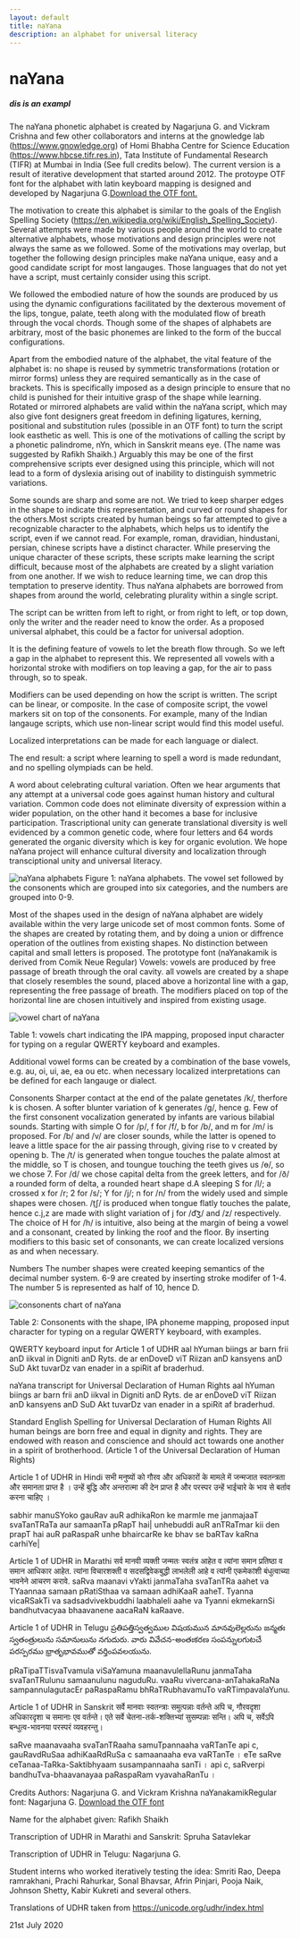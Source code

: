 ```yaml
--- 
layout: default
title: naYana
description: an alphabet for universal literacy
---
```

# naYana


<h5> dis is an exampl </h5>


The naYana phonetic alphabet is created by Nagarjuna G. and Vickram Crishna and few other collaborators and interns at the gnowledge lab (https://www.gnowledge.org) of Homi Bhabha Centre for Science Education (https://www.hbcse.tifr.res.in), Tata Institute of Fundamental Research (TIFR) at Mumbai in India (See full credits below). The current version is a result of iterative development that started around 2012. The protoype OTF font for the alphabet with latin keyboard mapping is designed and developed by Nagarjuna G.[Download the OTF font.](https://gnowledge.org/~nagarjun/naYanakamikRegular.otf)

The motivation to create this alphabet is similar to the goals of the English Spelling Society (https://en.wikipedia.org/wiki/English_Spelling_Society). Several attempts were made by various people around the world to create alternative alphabets, whose motivations and design principles were not always the same as we followed. Some of the motivations may overlap, but together the following design principles make naYana unique, easy and a good candidate script for most langauges. Those languages that do not yet have a script, must certainly consider using this script.

We followed the embodied nature of how the sounds are produced by us using the dynamic configurations facilitated by the dexterous movement of the lips, tongue, palate, teeth along with the modulated flow of breath through the vocal chords. Though some of the shapes of alphabets are arbitrary, most of the basic phonemes are linked to the form of the buccal configurations.

Apart from the embodied nature of the alphabet, the vital feature of the alphabet is: no shape is reused by symmetric transformations (rotation or mirror forms) unless they are required semantically as in the case of brackets. This is specifically imposed as a design principle to ensure that no child is punished for their intuitive grasp of the shape while learning. Rotated or mirrored alphabets are valid within the naYana script, which may also give font designers great freedom in defining ligatures, kerning, positional and substitution rules (possible in an OTF font) to turn the script look easthetic as well. This is one of the motivations of calling the script by a phonetic palindrome, nYn, which in Sanskrit means eye. (The name was suggested by Rafikh Shaikh.) Arguably this may be one of the first comprehensive scripts ever designed using this principle, which will not lead to a form of dyslexia arising out of inability to distinguish symmetric variations.

Some sounds are sharp and some are not. We tried to keep sharper edges in the shape to indicate this representation, and curved or round shapes for the others.Most scripts created by human beings so far attempted to give a recognizable character to the alphabets, which helps us to identify the script, even if we cannot read. For example, roman, dravidian, hindustani, persian, chinese scripts have a distinct character. While preserving the unique character of these scripts, these scripts make learning the script difficult, because most of the alphabets are created by a slight variation from one another. If we wish to reduce learning time, we can drop this temptation to preserve identity. Thus naYana alphabets are borrowed from shapes from around the world, celebrating plurality within a single script.

The script can be written from left to right, or from right to left, or top down, only the writer and the reader need to know the order. As a proposed universal alphabet, this could be a factor for universal adoption.

It is the defining feature of vowels to let the breath flow through. So we left a gap in the alphabet to represent this. We represented all vowels with a horizontal stroke with modifiers on top leaving a gap, for the air to pass through, so to speak.

Modifiers can be used depending on how the script is written. The script can be linear, or composite. In the case of composite script, the vowel markers sit on top of the consonents. For example, many of the Indian langauge scripts, which use non-linear script would find this model useful.

Localized interpretations can be made for each language or dialect.

The end result: a script where learning to spell a word is made redundant, and no spelling olympiads can be held.

A word about celebrating cultural variation. Often we hear arguments that any attempt at a universal code goes against human history and cultural variation. Common code does not eliminate diversity of expression within a wider population, on the other hand it becomes a base for inclusive participation. Trascriptional unity can generate translational diversity is well evidenced by a common genetic code, where four letters and 64 words generated the organic diversity which is key for organic evolution. We hope naYana project will enhance cultural diversity and localization through transciptional unity and universal literacy.

![naYana alphabets](https://gnowledge.org/~nagarjun/nayana-banner-v3.png)
Figure 1: naYana alphabets. The vowel set followed by the consonents which are grouped into six categories, and the numbers are grouped into 0-9.

Most of the shapes used in the design of naYana alphabet are widely available within the very large unicode set of most common fonts. Some of the shapes are created by rotating them, and by doing a union or diffrence operation of the outlines from existing shapes. No distinction between capital and small letters is proposed. The prototype font (naYanakamik is derived from Comik Neue Regular) Vowels: vowels are produced by free passage of breath through the oral cavity. all vowels are created by a shape that closely resembles the sound, placed above a horizontal line with a gap, representing the free passage of breath. The modifiers placed on top of the horizontal line are chosen intuitively and inspired from existing usage.

![vowel chart of naYana](https://gnowledge.org/~nagarjun/naYana-vowel-table.png)

Table 1: vowels chart indicating the IPA mapping, proposed input character for typing on a regular QWERTY keyboard and examples.

Additional vowel forms can be created by a combination of the base vowels, e.g. au, oi, ui, ae, ea ou etc. when necessary localized interpretations can be defined for each langauge or dialect.

Consonents Sharper contact at the end of the palate genetates /k/, therfore k is chosen. A softer blunter variation of k generates /g/, hence g. Few of the first consonent vocalization generated by infants are various bilabial sounds. Starting with simple O for /p/, f for /f/, b for /b/, and m for /m/ is proposed. For /b/ and /v/ are closer sounds, while the latter is opened to leave a little space for the air passing through, giving rise to v created by opening b. The /t/ is generated when tongue touches the palate almost at the middle, so T is chosen, and toungue touching the teeth gives us /ɵ/, so we chose 7. For /d/ we chose capital delta from the greek letters, and for /ð/ a rounded form of delta, a rounded heart shape d.A sleeping S for /l/; a crossed x for /r; 2 for /s/; Y for /j/; n for /n/ from the widely used and simple shapes were chosen. /t̠ʃ/ is produced when tongue flatly touches the palate, hence c.j,z are made with slight variation of j for /d͡ʒ/ and /z/ respectively. The choice of H for /h/ is intuitive, also being at the margin of being a vowel and a consonant, created by linking the roof and the floor. By inserting modifiers to this basic set of consonants, we can create localized versions as and when necessary.

Numbers The number shapes were created keeping semantics of the decimal number system. 6-9 are created by inserting stroke modifer of 1-4. The number 5 is represented as half of 10, hence D.

![consonents chart of naYana](https://gnowledge.org/~nagarjun/naYana-consonent-table.png)

Table 2: Consonents with the shape, IPA phoneme mapping, proposed input character for typing on a regular QWERTY keyboard, with examples.

QWERTY keyboard input for Article 1 of UDHR aal hYuman biings ar barn frii anD iikval in Digniti anD Ryts. de ar enDoveD viT Riizan anD kansyens anD SuD Akt tuvarDz van enader in a spiRit af braderhud.

naYana transcript for Universal Declaration of Human Rights aal hYuman biings ar barn frii anD iikval in Digniti anD Ryts. de ar enDoveD viT Riizan anD kansyens anD SuD Akt tuvarDz van enader in a spiRit af braderhud.

Standard English Spelling for Universal Declaration of Human Rights All human beings are born free and equal in dignity and rights. They are endowed with reason and conscience and should act towards one another in a spirit of brotherhood. (Article 1 of the Universal Declaration of Human Rights)

Article 1 of UDHR in Hindi सभी मनुष्यों को गौरव और अधिकारों के मामले में जन्मजात स्वतन्त्रता और समानता प्राप्त है । उन्हें बुद्धि और अन्तरात्मा की देन प्राप्त है और परस्पर उन्हें भाईचारे के भाव से बर्ताव करना चाहिए ।

sabhir manuSYoko gauRav auR adhikaRon ke marmle me janmajaaT svaTanTRaTa aur samaanTa pRapT hai| unhebuddi auR anTRaTmar kii den prapT hai auR paRaspaR unhe bhaircarRe ke bhav se baRTav kaRna carhiYe|

Article 1 of UDHR in Marathi सर्व मानवी व्यक्ती जन्मतः स्वतंत्र आहेत व त्यांना समान प्रतिष्ठा व समान आधिकार आहेत. त्यांना विचारशक्ती व सदसद्विवेकबुद्धी लाभलेली आहे व त्यांनी एकमेकांशी बंधुत्वाच्या भावनेने आचरण करावे. saRva maanavi vYakti janmaTaha svaTanTRa aahet va TYaannaa samaan pRatiSthaa va samaan adhiKaaR aaheT. Tyanna vicaRSakTi va sadsadvivekbuddhi laabhaleli aahe va Tyanni ekmekarnSi bandhutvacyaa bhaavanene aacaRaN kaRaave.

Article 1 of UDHR in Telugu ప్రతిపత్తిస్వత్వముల విషయమున మానవులెల్లరును జన్మతః స్వతంత్రులును సమానులును నగుదురు. వారు వివేచన-అంతఃకరణ సంపన్నులగుటచే పరస్పరము భ్రాతృభావముతో వర్తింపవలయును.

pRaTipaTTisvaTvamula viSaYamuna maanavulellaRunu janmaTaha svaTanTRulunu samaanulunu naguduRu. vaaRu vivercana-anTahakaRaNa sampannulagutacEr paRaspaRamu bhRaTRubhavamuTo vaRTimpavalaYunu.

Article 1 of UDHR in Sanskrit सर्वे मानवाः स्वतन्त्राः समुत्पन्नाः वर्तन्ते अपि च, गौरवदृशा अधिकारदृशा च समानाः एव वर्तन्ते। एते सर्वे चेतना-तर्क-शक्तिभ्यां सुसम्पन्नाः सन्ति। अपि च, सर्वेऽपि बन्धुत्व-भावनया परस्परं व्यवहरन्तु।

saRve maanavaaha svaTanTRaaha samuTpannaaha vaRTanTe api c, gauRavdRuSaa adhiKaaRdRuSa c samaanaaha eva vaRTanTe । eTe saRve ceTanaa-TaRka-Saktibhyaam susampannaaha sanTi । api c, saRverpi bandhuTva-bhaavanayaa paRaspaRam vyavahaRanTu ।

Credits Authors: Nagarjuna G. and Vickram Krishna
naYanakamikRegular font: Nagarjuna G. [Download the OTF font](https://gnowledge.org/~nagarjun/naYanakamikRegular.otf)

Name for the alphabet given: Rafikh Shaikh

Transcription of UDHR in Marathi and Sanskrit: Spruha Satavlekar

Transcription of UDHR in Telugu: Nagarjuna G.

Student interns who worked iteratively testing the idea: Smriti Rao, Deepa ramrakhani, Prachi Rahurkar, Sonal Bhavsar, Afrin Pinjari, Pooja Naik, Johnson Shetty, Kabir Kukreti and several others.

Translations of UDHR taken from https://unicode.org/udhr/index.html

21st July 2020
